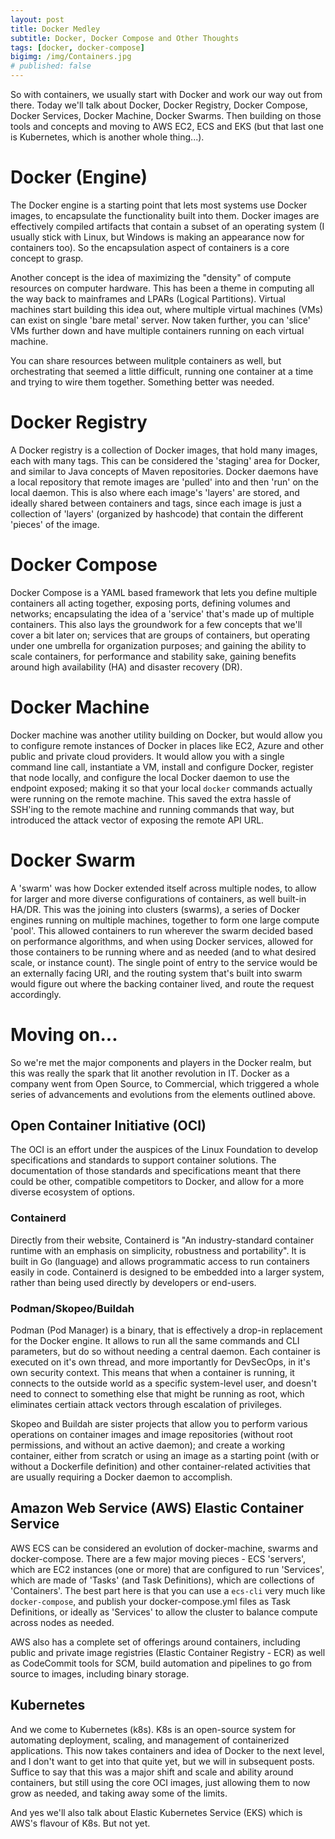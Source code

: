 ```yaml
---
layout: post
title: Docker Medley
subtitle: Docker, Docker Compose and Other Thoughts
tags: [docker, docker-compose]
bigimg: /img/Containers.jpg
# published: false
---
```


So with containers, we usually start with Docker and work our way out from there. Today we'll talk about Docker, Docker Registry, Docker Compose, Docker Services, Docker Machine, Docker Swarms. Then building on those tools and concepts and moving to AWS EC2, ECS and EKS (but that last one is Kubernetes, which is another whole thing...).

# Docker (Engine)
The Docker engine is a starting point that lets most systems use Docker images, to encapsulate the functionality built into them. Docker images are effectively compiled artifacts that contain a subset of an operating system (I usually stick with Linux, but Windows is making an appearance now for containers too). So the encapsulation aspect of containers is a core concept to grasp.

Another concept is the idea of maximizing the "density" of compute resources on computer hardware. This has been a theme in computing all the way back to mainframes and LPARs (Logical Partitions). Virtual machines start building this idea out, where multiple virtual machines (VMs) can exist on single 'bare metal' server. Now taken further, you can 'slice' VMs further down and have multiple containers running on each virtual machine.

You can share resources between mulitple containers as well, but orchestrating that seemed a little difficult, running one container at a time and trying to wire them together. Something better was needed.

# Docker Registry
A Docker registry is a collection of Docker images, that hold many images, each with many tags. This can be considered the 'staging' area for Docker, and similar to Java concepts of Maven repositories. Docker daemons have a local repository that remote images are 'pulled' into and then 'run' on the local daemon. This is also where each image's 'layers' are stored, and ideally shared between containers and tags, since each image is just a collection of 'layers' (organized by hashcode) that contain the different 'pieces' of the image.

# Docker Compose
Docker Compose is a YAML based framework that lets you define multiple containers all acting together, exposing ports, defining volumes and networks; encapsulating the idea of a 'service' that's made up of multiple containers. This also lays the groundwork for a few concepts that we'll cover a bit later on; services that are groups of containers, but operating under one umbrella for organization purposes; and gaining the ability to scale containers, for performance and stability sake, gaining benefits around high availability (HA) and disaster recovery (DR).

# Docker Machine
Docker machine was another utility building on Docker, but would allow you to configure remote instances of Docker in places like EC2, Azure and other public and private cloud providers. It would allow you with a single command line call, instantiate a VM, install and configure Docker, register that node locally, and configure the local Docker daemon to use the endpoint exposed; making it so that your local `docker` commands actually were running on the remote machine. This saved the extra hassle of SSH'ing to the remote machine and running commands that way, but introduced the attack vector of exposing the remote API URL.

# Docker Swarm
A 'swarm' was how Docker extended itself across multiple nodes, to allow for larger and more diverse configurations of containers, as well built-in HA/DR. This was the joining into clusters (swarms), a series of Docker engines running on multiple machines, together to form one large compute 'pool'. This allowed containers to run wherever the swarm decided based on performance algorithms, and when using Docker services, allowed for those containers to be running where and as needed (and to what desired scale, or instance count). The single point of entry to the service would be an externally facing URI, and the routing system that's built into swarm would figure out where the backing container lived, and route the request accordingly.

# Moving on...
So we're met the major components and players in the Docker realm, but this was really the spark that lit another revolution in IT. Docker as a company went from Open Source, to Commercial, which triggered a whole series of advancements and evolutions from the elements outlined above.

## Open Container Initiative (OCI)
The OCI is an effort under the auspices of the Linux Foundation to develop specifications and standards to support container solutions. The documentation of those standards and specifications meant that there could be other, compatible competitors to Docker, and allow for a more diverse ecosystem of options.

### Containerd
Directly from their website, Containerd is "An industry-standard container runtime with an emphasis on simplicity, robustness and portability". It is built in Go (language) and allows programmatic access to run containers easily in code. Containerd is designed to be embedded into a larger system, rather than being used directly by developers or end-users.

### Podman/Skopeo/Buildah
Podman (Pod Manager) is a binary, that is effectively a drop-in replacement for the Docker engine. It allows to run all the same commands and CLI parameters, but do so without needing a central daemon. Each container is executed on it's own thread, and more importantly for DevSecOps, in it's own security context. This means that when a container is running, it connects to the outside world as a specific system-level user, and doesn't need to connect to something else that might be running as root, which eliminates certiain attack vectors through escalation of privileges.

Skopeo and Buildah are sister projects that allow you to perform various operations on container images and image repositories (without root permissions, and without an active daemon); and create a working container, either from scratch or using an image as a starting point (with or without a Dockerfile definition) and other container-related activities that are usually requiring a Docker daemon to accomplish.

## Amazon Web Service (AWS) Elastic Container Service
AWS ECS can be considered an evolution of docker-machine, swarms and docker-compose. There are a few major moving pieces - ECS 'servers', which are EC2 instances (one or more) that are configured to run 'Services', which are made of 'Tasks' (and Task Definitions), which are collections of 'Containers'. The best part here is that you can use a `ecs-cli` very much like `docker-compose`, and publish your docker-compose.yml files as Task Definitions, or ideally as 'Services' to allow the cluster to balance compute across nodes as needed.

AWS also has a complete set of offerings around containers, including public and private image registries (Elastic Container Registry - ECR) as well as CodeCommit tools for SCM, build automation and pipelines to go from source to images, including binary storage.

## Kubernetes
And we come to Kubernetes (k8s). K8s is an open-source system for automating deployment, scaling, and management of containerized applications. This now takes containers and idea of Docker to the next level, and I don't want to get into that quite yet, but we will in subsequent posts. Suffice to say that this was a major shift and scale and ability around containers, but still using the core OCI images, just allowing them to now grow as needed, and taking away some of the limits.

And yes we'll also talk about Elastic Kubernetes Service (EKS) which is AWS's flavour of K8s.  But not yet.